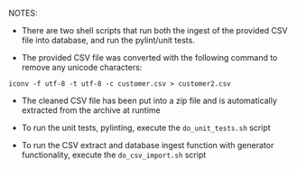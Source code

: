 NOTES:

- There are two shell scripts that run both the ingest of the provided CSV file into database,
and run the pylint/unit tests.

- The provided CSV file was converted with the following command to remove any unicode characters:

```iconv -f utf-8 -t utf-8 -c customer.csv > customer2.csv```

- The cleaned CSV file has been put into a zip file and is automatically extracted from the
archive at runtime

- To run the unit tests, pylinting, execute the `do_unit_tests.sh` script

- To run the CSV extract and database ingest function with generator functionality, execute the `do_csv_import.sh` script